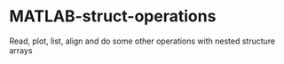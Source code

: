 # MATLAB-struct-operations
Read, plot, list, align and do some other operations with nested structure arrays

